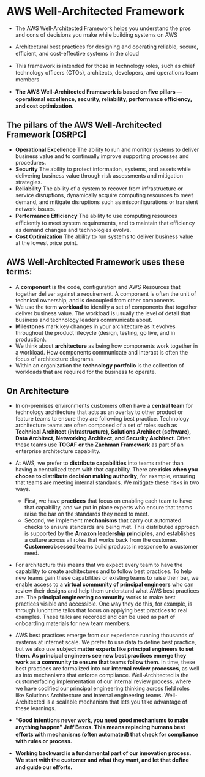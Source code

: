 # AWS Well-Architected Framework

* The AWS Well-Architected Framework helps you understand the pros and cons of decisions you make while building systems on AWS
* Architectural best practices for designing and operating reliable, secure, eﬃcient, and cost-eﬀective systems in the cloud
* This framework is intended for those in technology roles, such as chief technology oﬃcers (CTOs), architects, developers, and operations team members

* **The AWS Well-Architected Framework is based on ﬁve pillars — operational excellence, security, reliability, performance eﬃciency, and cost optimization.**

## The pillars of the AWS Well-Architected Framework [OSRPC]

* **Operational Excellence** The ability to run and monitor systems to deliver business value and to continually improve supporting processes and procedures. 
* **Security** The ability to protect information, systems, and assets while delivering business value through risk assessments and mitigation strategies. 
* **Reliability** The ability of a system to recover from infrastructure or service disruptions, dynamically acquire computing resources to meet demand, and mitigate disruptions such as misconﬁgurations or transient network issues. 
* **Performance Eﬃciency** The ability to use computing resources eﬃciently to meet system requirements, and to maintain that eﬃciency as demand changes and technologies evolve.
* **Cost Optimization** The ability to run systems to deliver business value at the lowest price point.

## AWS Well-Architected Framework uses these terms:

* A **component** is the code, conﬁguration and AWS Resources that together deliver against a requirement. A component is often the unit of technical ownership, and is decoupled from other components. 
* We use the term **workload** to identify a set of components that together deliver business value. The workload is usually the level of detail that business and technology leaders communicate about.
* **Milestones** mark key changes in your architecture as it evolves throughout the product lifecycle (design, testing, go live, and in production).
* We think about **architecture** as being how components work together in a workload. How components communicate and interact is often the focus of architecture diagrams. 
* Within an organization the **technology portfolio** is the collection of workloads that are required for the business to operate.

## On Architecture
* In on-premises environments customers often have a **central team** for technology architecture that acts as an overlay to other product or feature teams to ensure they are following best practice. Technology architecture teams are often composed of a set of roles such as **Technical Architect (infrastructure), Solutions Architect (software), Data Architect, Networking Architect, and Security Architect**. Often these teams use **TOGAF or the Zachman Framework** as part of an enterprise architecture capability.

* At AWS, we prefer to **distribute capabilities** into teams rather than having a centralized team with that capability. There are **risks when you choose to distribute decision making authority**, for example, ensuring that teams are meeting internal standards. We mitigate these risks in two ways. 
  * First, we have **practices** that focus on enabling each team to have that capability, and we put in place experts who ensure that teams raise the bar on the standards they need to meet. 
  * Second, we implement **mechanisms** that carry out automated checks to ensure standards are being met. This distributed approach is supported by the **Amazon leadership principles**, and establishes a culture across all roles that works back from the customer. **Customerobsessed teams** build products in response to a customer need.
* For architecture this means that we expect every team to have the capability to create architectures and to follow best practices. To help new teams gain these capabilities or existing teams to raise their bar, we enable access to a **virtual community of principal engineers** who can review their designs and help them understand what AWS best practices are. The **principal engineering community** works to make best practices visible and accessible. One way they do this, for example, is through lunchtime talks that focus on applying best practices to real examples. These talks are recorded and can be used as part of onboarding materials for new team members.
* AWS best practices emerge from our experience running thousands of systems at internet scale. We prefer to use data to deﬁne best practice, but we also use **subject matter experts like principal engineers to set them**. **As principal engineers see new best practices emerge they work as a community to ensure that teams follow them**. In time, these best practices are formalized into our **internal review processes**, as well as into mechanisms that enforce compliance. Well-Architected is the customerfacing implementation of our internal review process, where we have codiﬁed our principal engineering thinking across ﬁeld roles like Solutions Architecture and internal engineering teams. Well-Architected is a scalable mechanism that lets you take advantage of these learnings.

* **“Good intentions never work, you need good mechanisms to make anything happen” Jeﬀ Bezos. This means replacing humans best eﬀorts with mechanisms (often automated) that check for compliance with rules or process.**
* **Working backward is a fundamental part of our innovation process. We start with the customer and what they want, and let that deﬁne and guide our eﬀorts.**

